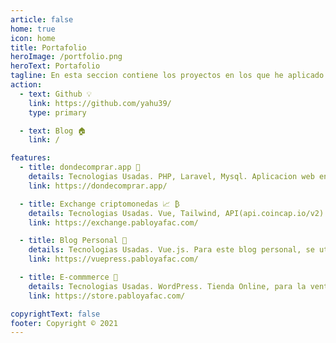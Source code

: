 ```yaml
---
article: false
home: true
icon: home
title: Portafolio
heroImage: /portfolio.png
heroText: Portafolio
tagline: En esta seccion contiene los proyectos en los que he aplicado lo aprendido.
action:
  - text: Github 💡
    link: https://github.com/yahu39/
    type: primary

  - text: Blog 🏠
    link: /

features:
  - title: dondecomprar.app 🍔
    details: Tecnologias Usadas. PHP, Laravel, Mysql. Aplicacion web en la que puedes adquirir cupones de descuento de las promociones de negocios de tu localidad. 
    link: https://dondecomprar.app/

  - title: Exchange criptomonedas 📈 ₿
    details: Tecnologias Usadas. Vue, Tailwind, API(api.coincap.io/v2). Pagina que muestra las principales criptomonedas, conversiones y estadistica.
    link: https://exchange.pabloyafac.com/

  - title: Blog Personal 📝
    details: Tecnologias Usadas. Vue.js. Para este blog personal, se utilizo un  generador de paginas estaticas llamado Vuepress. Que utiliza el poder del Markdown y Vue para la generacion rapida del contenido del blog.
    link: https://vuepress.pabloyafac.com/

  - title: E-commmerce 🏬
    details: Tecnologias Usadas. WordPress. Tienda Online, para la venta de diversos productos. Medios de Pago.
    link: https://store.pabloyafac.com/

copyrightText: false
footer: Copyright © 2021
---
```



<!-- This is an example of a normal homepage. You can place your main content here.

To use this layout, you need to set `home: true` in the page front matter.

For related descriptions of configuration items, please see [Project HomePage Layout Config](https://vuepress-theme-hope.github.io/guide/layout/home/). -->

